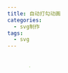 ```yaml
---
title: 自动打勾动画
categories: 
  - svg制作
tags:
  - svg
---    
```



<style>
        .checkmark{
            width: 52px;
            height:52px;
            display: block;
            stroke:#ffffff;
            border-radius: 50%;
            box-shadow: inset 0px 0px 0px #7ac142;
            animation: fill .5s ease-in-out .4s forwards,scale .3s ease-in-out .9s both;
        }
        #circle{
            stroke-dasharray: 156.07 156.07;
            stroke-width: 2;
            fill: none;
            stroke: #7ac142;
            animation: stroke 0.6s cubic-bezier(0.65,0,0.45,1) forwards;
        }
        #path{
            stroke-dasharray: 48;
            fill:none;
            stroke-dashoffset: 48;
            animation: stroke2 0.6s cubic-bezier(0.65,0,0.45,1) .8s forwards;
        }
        @keyframes stroke {
            0%{
                stroke-dashoffset: 156.07;
            }
            100%{
                stroke-dashoffset: 0;
            }
        }
        @keyframes stroke2 {
            100%{
                stroke-dashoffset: 0;
            }
        }
        @keyframes fill {
            100%{
                box-shadow: inset 0 0 0 30px #7ac142;
            }
        }
        @keyframes scale {
            100%{
                transform: scale3d(1.1,1.1,1);
            }
        }
    </style>
<body>
    <svg viewBox="0 0 52 52" class="checkmark">
        <circle id="circle" cx="26" cy="26" r="25" fill="none"></circle>
        <path id="path" d="M14.1 27.2 l7.1 7.2 16.7-16.8" fill="none"></path>
    </svg>